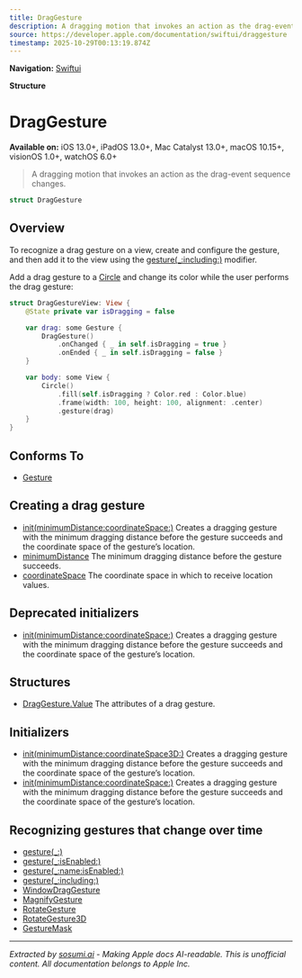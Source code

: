 ```yaml
---
title: DragGesture
description: A dragging motion that invokes an action as the drag-event sequence changes.
source: https://developer.apple.com/documentation/swiftui/draggesture
timestamp: 2025-10-29T00:13:19.874Z
---
```


**Navigation:** [Swiftui](/documentation/swiftui)

**Structure**

# DragGesture

**Available on:** iOS 13.0+, iPadOS 13.0+, Mac Catalyst 13.0+, macOS 10.15+, visionOS 1.0+, watchOS 6.0+

> A dragging motion that invokes an action as the drag-event sequence changes.

```swift
struct DragGesture
```

## Overview

To recognize a drag gesture on a view, create and configure the gesture, and then add it to the view using the [gesture(_:including:)](/documentation/swiftui/view/gesture(_:including:)) modifier.

Add a drag gesture to a [Circle](/documentation/swiftui/circle) and change its color while the user performs the drag gesture:

```swift
struct DragGestureView: View {
    @State private var isDragging = false

    var drag: some Gesture {
        DragGesture()
            .onChanged { _ in self.isDragging = true }
            .onEnded { _ in self.isDragging = false }
    }

    var body: some View {
        Circle()
            .fill(self.isDragging ? Color.red : Color.blue)
            .frame(width: 100, height: 100, alignment: .center)
            .gesture(drag)
    }
}
```

## Conforms To

- [Gesture](/documentation/swiftui/gesture)

## Creating a drag gesture

- [init(minimumDistance:coordinateSpace:)](/documentation/swiftui/draggesture/init(minimumdistance:coordinatespace:)-8ffe5) Creates a dragging gesture with the minimum dragging distance before the gesture succeeds and the coordinate space of the gesture’s location.
- [minimumDistance](/documentation/swiftui/draggesture/minimumdistance) The minimum dragging distance before the gesture succeeds.
- [coordinateSpace](/documentation/swiftui/draggesture/coordinatespace) The coordinate space in which to receive location values.

## Deprecated initializers

- [init(minimumDistance:coordinateSpace:)](/documentation/swiftui/draggesture/init(minimumdistance:coordinatespace:)-3804h) Creates a dragging gesture with the minimum dragging distance before the gesture succeeds and the coordinate space of the gesture’s location.

## Structures

- [DragGesture.Value](/documentation/swiftui/draggesture/value) The attributes of a drag gesture.

## Initializers

- [init(minimumDistance:coordinateSpace3D:)](/documentation/swiftui/draggesture/init(minimumdistance:coordinatespace3d:)) Creates a dragging gesture with the minimum dragging distance before the gesture succeeds and the coordinate space of the gesture’s location.
- [init(minimumDistance:coordinateSpace:)](/documentation/swiftui/draggesture/init(minimumdistance:coordinatespace:)) Creates a dragging gesture with the minimum dragging distance before the gesture succeeds and the coordinate space of the gesture’s location.

## Recognizing gestures that change over time

- [gesture(_:)](/documentation/swiftui/view/gesture(_:))
- [gesture(_:isEnabled:)](/documentation/swiftui/view/gesture(_:isenabled:))
- [gesture(_:name:isEnabled:)](/documentation/swiftui/view/gesture(_:name:isenabled:))
- [gesture(_:including:)](/documentation/swiftui/view/gesture(_:including:))
- [WindowDragGesture](/documentation/swiftui/windowdraggesture)
- [MagnifyGesture](/documentation/swiftui/magnifygesture)
- [RotateGesture](/documentation/swiftui/rotategesture)
- [RotateGesture3D](/documentation/swiftui/rotategesture3d)
- [GestureMask](/documentation/swiftui/gesturemask)

---

*Extracted by [sosumi.ai](https://sosumi.ai) - Making Apple docs AI-readable.*
*This is unofficial content. All documentation belongs to Apple Inc.*
